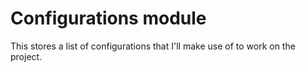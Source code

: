# Configurations module

This stores a list of configurations that I'll make use of to work on the project.

